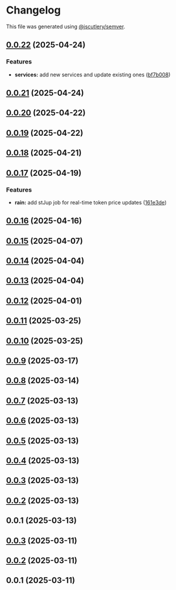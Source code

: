 # Changelog

This file was generated using [@jscutlery/semver](https://github.com/jscutlery/semver).

## [0.0.22](https://github.com/sonarwatch/portfolio/compare/tx-parser-0.0.21...tx-parser-0.0.22) (2025-04-24)


### Features

* **services:** add new services and update existing ones ([bf7b008](https://github.com/sonarwatch/portfolio/commit/bf7b008836f7e7c27555d6b07286cc70dfae6f10))



## [0.0.21](https://github.com/sonarwatch/portfolio/compare/tx-parser-0.0.20...tx-parser-0.0.21) (2025-04-24)



## [0.0.20](https://github.com/sonarwatch/portfolio/compare/tx-parser-0.0.19...tx-parser-0.0.20) (2025-04-22)



## [0.0.19](https://github.com/sonarwatch/portfolio/compare/tx-parser-0.0.18...tx-parser-0.0.19) (2025-04-22)



## [0.0.18](https://github.com/sonarwatch/portfolio/compare/tx-parser-0.0.17...tx-parser-0.0.18) (2025-04-21)



## [0.0.17](https://github.com/sonarwatch/portfolio/compare/tx-parser-0.0.16...tx-parser-0.0.17) (2025-04-19)


### Features

* **rain:** add stJup job for real-time token price updates ([161e3de](https://github.com/sonarwatch/portfolio/commit/161e3de497ea634bebd2462f1fedbae95e52d8cf))



## [0.0.16](https://github.com/sonarwatch/portfolio/compare/tx-parser-0.0.15...tx-parser-0.0.16) (2025-04-16)



## [0.0.15](https://github.com/sonarwatch/portfolio/compare/tx-parser-0.0.14...tx-parser-0.0.15) (2025-04-07)



## [0.0.14](https://github.com/sonarwatch/portfolio/compare/tx-parser-0.0.13...tx-parser-0.0.14) (2025-04-04)



## [0.0.13](https://github.com/sonarwatch/portfolio/compare/tx-parser-0.0.12...tx-parser-0.0.13) (2025-04-04)



## [0.0.12](https://github.com/sonarwatch/portfolio/compare/tx-parser-0.0.11...tx-parser-0.0.12) (2025-04-01)



## [0.0.11](https://github.com/sonarwatch/portfolio/compare/tx-parser-0.0.10...tx-parser-0.0.11) (2025-03-25)



## [0.0.10](https://github.com/sonarwatch/portfolio/compare/tx-parser-0.0.9...tx-parser-0.0.10) (2025-03-25)



## [0.0.9](https://github.com/sonarwatch/portfolio/compare/tx-parser-0.0.8...tx-parser-0.0.9) (2025-03-17)



## [0.0.8](https://github.com/sonarwatch/portfolio/compare/tx-parser-0.0.7...tx-parser-0.0.8) (2025-03-14)



## [0.0.7](https://github.com/sonarwatch/portfolio/compare/tx-parser-0.0.6...tx-parser-0.0.7) (2025-03-13)



## [0.0.6](https://github.com/sonarwatch/portfolio/compare/tx-parser-0.0.5...tx-parser-0.0.6) (2025-03-13)



## [0.0.5](https://github.com/sonarwatch/portfolio/compare/tx-parser-0.0.4...tx-parser-0.0.5) (2025-03-13)



## [0.0.4](https://github.com/sonarwatch/portfolio/compare/tx-parser-0.0.3...tx-parser-0.0.4) (2025-03-13)



## [0.0.3](https://github.com/sonarwatch/portfolio/compare/tx-parser-0.0.2...tx-parser-0.0.3) (2025-03-13)



## [0.0.2](https://github.com/sonarwatch/portfolio/compare/tx-parser-0.0.1...tx-parser-0.0.2) (2025-03-13)



## 0.0.1 (2025-03-13)



## [0.0.3](https://github.com/sonarwatch/portfolio/compare/tx-parser-0.0.2...tx-parser-0.0.3) (2025-03-11)



## [0.0.2](https://github.com/sonarwatch/portfolio/compare/tx-parser-0.0.1...tx-parser-0.0.2) (2025-03-11)



## 0.0.1 (2025-03-11)
